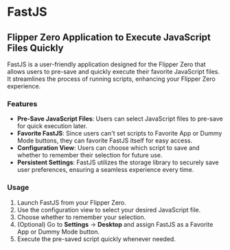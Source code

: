 # FastJS

## Flipper Zero Application to Execute JavaScript Files Quickly

FastJS is a user-friendly application designed for the Flipper Zero that allows users to pre-save and quickly execute their favorite JavaScript files. It streamlines the process of running scripts, enhancing your Flipper Zero experience.

### Features
- **Pre-Save JavaScript Files**: Users can select JavaScript files to pre-save for quick execution later.
- **Favorite FastJS**: Since users can't set scripts to Favorite App or Dummy Mode buttons, they can favorite FastJS itself for easy access.
- **Configuration View**: Users can choose which script to save and whether to remember their selection for future use.
- **Persistent Settings**: FastJS utilizes the storage library to securely save user preferences, ensuring a seamless experience every time.

### Usage
1. Launch FastJS from your Flipper Zero.
2. Use the configuration view to select your desired JavaScript file.
3. Choose whether to remember your selection.
4. (Optional) Go to **Settings** -> **Desktop** and assign FastJS as a Favorite App or Dummy Mode button.
5. Execute the pre-saved script quickly whenever needed.